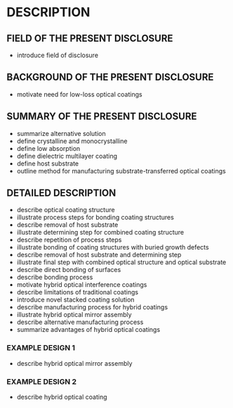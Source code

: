 # DESCRIPTION

## FIELD OF THE PRESENT DISCLOSURE

- introduce field of disclosure

## BACKGROUND OF THE PRESENT DISCLOSURE

- motivate need for low-loss optical coatings

## SUMMARY OF THE PRESENT DISCLOSURE

- summarize alternative solution
- define crystalline and monocrystalline
- define low absorption
- define dielectric multilayer coating
- define host substrate
- outline method for manufacturing substrate-transferred optical coatings

## DETAILED DESCRIPTION

- describe optical coating structure
- illustrate process steps for bonding coating structures
- describe removal of host substrate
- illustrate determining step for combined coating structure
- describe repetition of process steps
- illustrate bonding of coating structures with buried growth defects
- describe removal of host substrate and determining step
- illustrate final step with combined optical structure and optical substrate
- describe direct bonding of surfaces
- describe bonding process
- motivate hybrid optical interference coatings
- describe limitations of traditional coatings
- introduce novel stacked coating solution
- describe manufacturing process for hybrid coatings
- illustrate hybrid optical mirror assembly
- describe alternative manufacturing process
- summarize advantages of hybrid optical coatings

### EXAMPLE DESIGN 1

- describe hybrid optical mirror assembly

### EXAMPLE DESIGN 2

- describe hybrid optical coating

